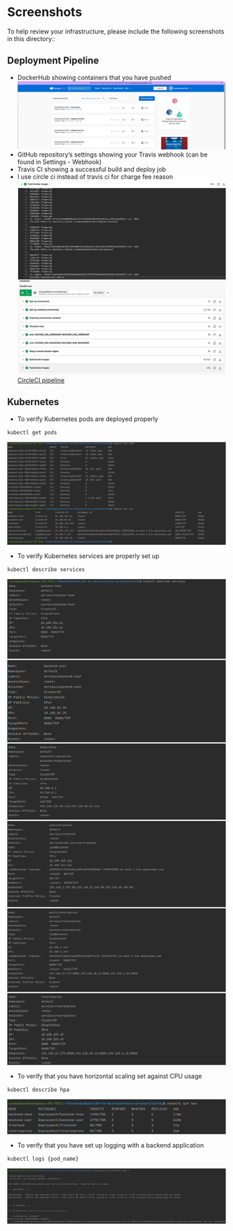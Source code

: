 # Screenshots
To help review your infrastructure, please include the following screenshots in this directory::

## Deployment Pipeline
* DockerHub showing containers that you have pushed
  ![Dockerhub](dockerhub.png)
* GitHub repository’s settings showing your Travis webhook (can be found in Settings - Webhook)
* Travis CI showing a successful build and deploy job
* I use circle ci instead of travis ci for charge fee reason
  ![Pipeline](c.png)
  ![CircleCIpipe](circleCIpipe.png)
  [CircleCI pipeline](https://app.circleci.com/pipelines/github/cuongbrilliantSE/udagram/24/workflows/b3d57ed1-6807-40b6-aa93-660d08b617b4/jobs/30 "Click to view the pipeline")


## Kubernetes
* To verify Kubernetes pods are deployed properly
```bash
kubectl get pods
```
  ![pods](pods.png)
* To verify Kubernetes services are properly set up

```bash
kubectl describe services
```
 ![services](Screenshot1.png)
 ![services](Screenshot2.png)
 ![services](Screenshot3.png)
 ![services](Screenshot4.png)
 ![services](Screenshot5.png)
 ![services](Screenshot6.png)
* To verify that you have horizontal scaling set against CPU usage
```bash
kubectl describe hpa
```
![hpas](hpas.png)

* To verify that you have set up logging with a backend application
```bash
kubectl logs {pod_name}
```
![logs](logs.png)

